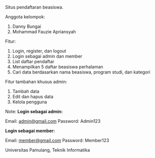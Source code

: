 Situs pendaftaran beasiswa.

Anggota kelompok:
1. Danny Bungai
2. Mohammad Fauzie Apriansyah

Fitur:
1. Login, register, dan logout
2. Login sebagai admin dan member
3. List daftar pendaftar
4. Menampilkan 5 daftar beasiswa perhalaman
5. Cari data berdasarkan nama beasiswa, program studi, dan kategori

Fitur tambahan khusus admin:
1. Tambah data
2. Edit dan hapus data
3. Kelola pengguna

Note:
**Login sebagai admin:**

Email: admin@gmail.com
Password: Admin123

**Login sebagai member:**

Email: member@gmail.com
Password: Member123

Universitas Pamulang, Teknik Informatika
